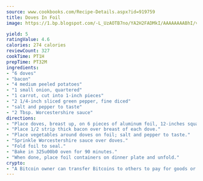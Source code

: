 ```yaml
---
source: www.cookbooks.com/Recipe-Details.aspx?id=919759
title: Doves In Foil
image: https://1.bp.blogspot.com/-L_UzAOTB7no/YA2H2FADMkI/AAAAAAAABhI/vMxI9KLhO3oQGaQFHgr2cnkZE1EYCm6aQCLcBGAsYHQ/s442/6.png

yield: 5
ratingValue: 4.6
calories: 274 calories
reviewCount: 327
cookTime: PT1H
prepTime: PT32M
ingredients:
- "6 doves"
- "bacon"
- "4 medium peeled potatoes"
- "1 small onion, quartered"
- "1 carrot, cut into 1-inch pieces"
- "2 1/4-inch sliced green pepper, fine diced"
- "salt and pepper to taste"
- "2 Tbsp. Worcestershire sauce"
directions:
- "Place doves, breast up, on 6 pieces of aluminum foil, 12-inches square."
- "Place 1/2 strip thick bacon over breast of each dove."
- "Place vegetables around doves on foil; salt and pepper to taste."
- "Sprinkle Worcestershire sauce over doves."
- "Fold foil to seal."
- "Bake in 325u00b0 oven for 90 minutes."
- "When done, place foil containers on dinner plate and unfold."
crypto:
- "A Bitcoin owner can transfer Bitcoins to others to pay for goods or services."
---
```

